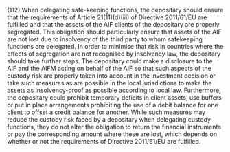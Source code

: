 (112) When delegating safe-keeping functions, the depositary should ensure that the requirements of Article 21(11)(d)(iii) of Directive 2011/61/EU are fulfilled and that the assets of the AIF clients of the depositary are properly segregated. This obligation should particularly ensure that assets of the AIF are not lost due to insolvency of the third party to whom safekeeping functions are delegated. In order to minimise that risk in countries where the effects of segregation are not recognised by insolvency law, the depositary should take further steps. The depositary could make a disclosure to the AIF and the AIFM acting on behalf of the AIF so that such aspects of the custody risk are properly taken into account in the investment decision or take such measures as are possible in the local jurisdictions to make the assets as insolvency-proof as possible according to local law. Furthermore, the depositary could prohibit temporary deficits in client assets, use buffers or put in place arrangements prohibiting the use of a debit balance for one client to offset a credit balance for another. While such measures may reduce the custody risk faced by a depositary when delegating custody functions, they do not alter the obligation to return the financial instruments or pay the corresponding amount where these are lost, which depends on whether or not the requirements of Directive 2011/61/EU are fulfilled.